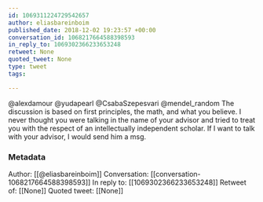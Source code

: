 ```yaml
---
id: 1069311224729542657
author: eliasbareinboim
published_date: 2018-12-02 19:23:57 +00:00
conversation_id: 1068217664588398593
in_reply_to: 1069302366233653248
retweet: None
quoted_tweet: None
type: tweet
tags:

---
```


@alexdamour @yudapearl @CsabaSzepesvari @mendel_random The discussion is based on first principles, the math, and what you believe. I never thought you were talking in the name of your advisor and tried to treat you with the respect of an intellectually independent scholar. If I want to talk with your advisor, I would send him a msg.

### Metadata

Author: [[@eliasbareinboim]]
Conversation: [[conversation-1068217664588398593]]
In reply to: [[1069302366233653248]]
Retweet of: [[None]]
Quoted tweet: [[None]]
